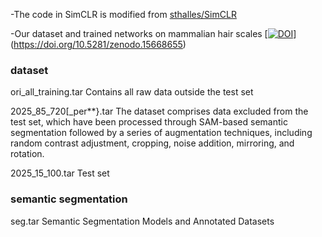 -The code in SimCLR is modified from [sthalles/SimCLR](https://github.com/sthalles/SimCLR)  

-Our dataset and trained networks on mammalian hair scales  [[![DOI](https://zenodo.org/badge/DOI/10.5281/zenodo.14863215.svg)](https://doi.org/10.5281/zenodo.14863215)](https://doi.org/10.5281/zenodo.15668655)

### dataset
ori_all_training.tar Contains all raw data outside the test set

2025_85_720[_per**}.tar The dataset comprises data excluded from the test set, which have been processed through SAM-based semantic segmentation followed by a series of augmentation techniques, including random contrast adjustment, cropping, noise addition, mirroring, and rotation.

2025_15_100.tar Test set

### semantic segmentation
seg.tar Semantic Segmentation Models and Annotated Datasets
